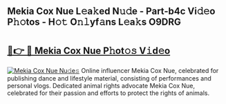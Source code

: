 ## Mekia Cox Nue L𝚎a𝚔ed N𝚞𝚍e - Part-b4c Vi𝚍𝚎o P𝚑𝚘tos - H𝚘𝚝 O𝚗𝚕yf𝚊ns L𝚎a𝚔s O9DRG

# <h2><a href="http://kf2gwng.oniu.top/?m=Mekia+Cox+Nue">🔗👉 🔴 Mekia Cox Nue P𝚑ot𝚘𝚜 V𝚒d𝚎o</a></h2>

[![Mekia Cox Nue Nu𝚍e𝚜](https://i.imgur.com/0qMVB7G.gif)](http://kf2gwng.oniu.top/?m=Mekia+Cox+Nue)
Online influencer Mekia Cox Nue, celebrated for publishing dance and lifestyle material, consisting of performances and personal vlogs. Dedicated animal rights advocate Mekia Cox Nue, celebrated for their passion and efforts to protect the rights of animals.  
